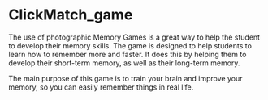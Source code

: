 # ClickMatch_game

The use of photographic Memory Games is a great way to help the student to develop their memory skills. The game is designed to help students to learn how to remember more and faster. It does this by helping them to develop their short-term memory, as well as their long-term memory. 



The main purpose of this game is to train your brain and improve your memory, so you can easily remember things in real life.
